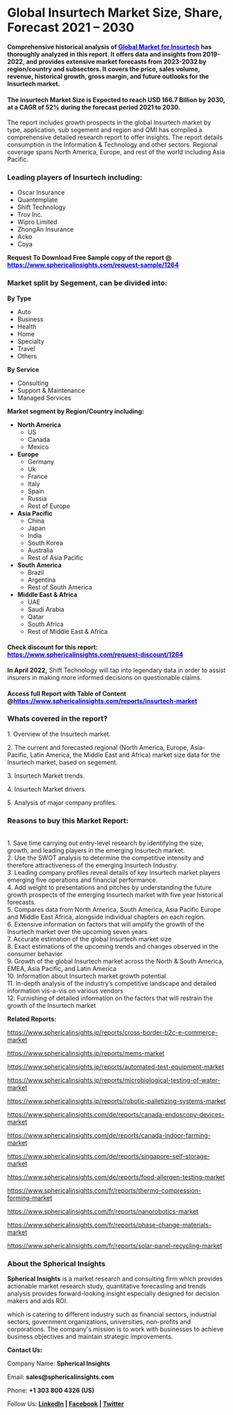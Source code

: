 <h1><strong>Global Insurtech Market Size, Share, Forecast 2021 &ndash; 2030</strong></h1>
<p><strong>Comprehensive historical analysis of&nbsp;<span style="color: #0000ff;"><a style="color: #0000ff;" href="https://www.sphericalinsights.com/reports/insurtech-market" target="_blank">Global Market for Insurtech</a></span> has thoroughly analyzed in this report. It offers data and insights from 2019-2022, and provides extensive market forecasts from 2023-2032 by region/country and subsectors. It covers the price, sales volume, revenue, historical growth, gross margin, and future outlooks for the Insurtech market.</strong></p>
<h4><strong>The insurtech Market Size is Expected to reach USD 166.7 Billion by 2030, at a CAGR of 52% during the forecast period 2021 to 2030.</strong></h4>
<p>The report includes growth prospects in the global Insurtech market by type, application, sub segement and region and QMI has compiled a comprehensive detailed research report to offer insights. The report details consumption in the Information &amp; Technology and other sectors. Regional coverage spans North America, Europe, and rest of the world including Asia Pacific.</p>
<h3><strong>Leading players of Insurtech including:</strong></h3>
<ul>
<li>Oscar Insurance</li>
<li>Quantemplate</li>
<li>Shift Technology</li>
<li>Trov Inc.</li>
<li>Wipro Limited</li>
<li>ZhongAn Insurance</li>
<li>Acko</li>
<li>Coya</li>
</ul>
<p><strong>Request To Download Free Sample copy of the report @ <span style="color: #0000ff;"><a style="color: #0000ff;" href="https://www.sphericalinsights.com/request-sample/1264" target="_blank">https://www.sphericalinsights.com/request-sample/1264</a></span></strong></p>
<h3><strong>Market split by Segement, can be divided into:</strong></h3>
<p><strong>By Type</strong></p>
<ul>
<li>Auto</li>
<li>Business</li>
<li>Health</li>
<li>Home</li>
<li>Specialty</li>
<li>Travel</li>
<li>Others</li>
</ul>
<p><strong>By Service</strong></p>
<ul>
<li>Consulting</li>
<li>Support &amp; Maintenance</li>
<li>Managed Services</li>
</ul>
<p><strong>Market segment by Region/Country including:</strong></p>
<ul>
<li><strong>North America</strong>
<ul>
<li>US</li>
<li>Canada</li>
<li>Mexico</li>
</ul>
</li>
<li><strong>Europe</strong>
<ul>
<li>Germany</li>
<li>Uk</li>
<li>France</li>
<li>Italy</li>
<li>Spain</li>
<li>Russia</li>
<li>Rest of Europe</li>
</ul>
</li>
<li><strong>Asia Pacific</strong>
<ul>
<li>China</li>
<li>Japan</li>
<li>India</li>
<li>South Korea</li>
<li>Australia</li>
<li>Rest of Asia Pacific</li>
</ul>
</li>
<li><strong>South America</strong>
<ul>
<li>Brazil</li>
<li>Argentina</li>
<li>Rest of South America</li>
</ul>
</li>
<li><strong>Middle East &amp; Africa</strong>
<ul>
<li>UAE</li>
<li>Saudi Arabia</li>
<li>Qatar</li>
<li>South Africa</li>
<li>Rest of Middle East &amp; Africa</li>
</ul>
</li>
</ul>
<h4>Check discount for this report: <span style="color: #0000ff;"><a style="color: #0000ff;" href="https://www.sphericalinsights.com/request-discount/1264" target="_blank">https://www.sphericalinsights.com/request-discount/1264</a></span></h4>
<p><strong>In April 2022,</strong> Shift Technology will tap into legendary data in order to assist insurers in making more informed decisions on questionable claims.</p>
<h4>Access full Report with Table of Content @<span style="color: #0000ff;"><a style="color: #0000ff;" href="https://www.sphericalinsights.com/reports/insurtech-market" target="_blank">https://www.sphericalinsights.com/reports/insurtech-market</a></span></h4>
<h3><strong>Whats covered in the report?</strong></h3>
<p>1. Overview of the Insurtech market.</p>
<p>2. The current and forecasted regional (North America, Europe, Asia-Pacific, Latin America, the Middle East and Africa) market size data for the Insurtech market, based on segement.</p>
<p>3. Insurtech Market trends.</p>
<p>4. Insurtech Market drivers.</p>
<p>5. Analysis of major company profiles.</p>
<h3><strong>Reasons to buy this Market Report:</strong></h3>
<p><br /> 1. Save time carrying out entry-level research by identifying the size, growth, and leading players in the emerging Insurtech market.<br /> 2. Use the SWOT analysis to determine the competitive intensity and therefore attractiveness of the emerging Insurtech Industry.<br /> 3. Leading company profiles reveal details of key Insurtech market players emerging five operations and financial performance.<br /> 4. Add weight to presentations and pitches by understanding the future growth prospects of the emerging Insurtech market with five year historical forecasts.<br /> 5. Compares data from North America, South America, Asia Pacific Europe and Middle East Africa, alongside individual chapters on each region.<br /> 6. Extensive information on factors that will amplify the growth of the Insurtech market over the upcoming seven years<br /> 7. Accurate estimation of the global Insurtech market size <br /> 8. Exact estimations of the upcoming trends and changes observed in the consumer behavior <br /> 9. Growth of the global Insurtech market across the North &amp; South America, EMEA, Asia Pacific, and Latin America<br /> 10. Information about Insurtech market growth potential<br /> 11. In-depth analysis of the industry&rsquo;s competitive landscape and detailed information vis-a-vis on various vendors<br /> 12. Furnishing of detailed information on the factors that will restrain the growth of the Insurtech market</p>
<p><strong>Related Reports:</strong></p>
<p><a href="https://www.sphericalinsights.jp/reports/cross-border-b2c-e-commerce-market">https://www.sphericalinsights.jp/reports/cross-border-b2c-e-commerce-market</a></p>
<p><a href="https://www.sphericalinsights.jp/reports/mems-market">https://www.sphericalinsights.jp/reports/mems-market</a></p>
<p><a href="https://www.sphericalinsights.jp/reports/automated-test-equipment-market">https://www.sphericalinsights.jp/reports/automated-test-equipment-market</a></p>
<p><a href="https://www.sphericalinsights.jp/reports/microbiological-testing-of-water-market">https://www.sphericalinsights.jp/reports/microbiological-testing-of-water-market</a></p>
<p><a href="https://www.sphericalinsights.jp/reports/robotic-palletizing-systems-market">https://www.sphericalinsights.jp/reports/robotic-palletizing-systems-market</a></p>
<p><a href="https://www.sphericalinsights.com/de/reports/canada-endoscopy-devices-market">https://www.sphericalinsights.com/de/reports/canada-endoscopy-devices-market</a></p>
<p><a href="https://www.sphericalinsights.com/de/reports/canada-indoor-farming-market">https://www.sphericalinsights.com/de/reports/canada-indoor-farming-market</a></p>
<p><a href="https://www.sphericalinsights.com/de/reports/singapore-self-storage-market">https://www.sphericalinsights.com/de/reports/singapore-self-storage-market</a></p>
<p><a href="https://www.sphericalinsights.com/de/reports/food-allergen-testing-market">https://www.sphericalinsights.com/de/reports/food-allergen-testing-market</a></p>
<p><a href="https://www.sphericalinsights.com/fr/reports/thermo-compression-forming-market">https://www.sphericalinsights.com/fr/reports/thermo-compression-forming-market</a></p>
<p><a href="https://www.sphericalinsights.com/fr/reports/nanorobotics-market">https://www.sphericalinsights.com/fr/reports/nanorobotics-market</a></p>
<p><a href="https://www.sphericalinsights.com/fr/reports/phase-change-materials-market">https://www.sphericalinsights.com/fr/reports/phase-change-materials-market</a></p>
<p><a href="https://www.sphericalinsights.com/fr/reports/solar-panel-recycling-market">https://www.sphericalinsights.com/fr/reports/solar-panel-recycling-market</a></p>
<h3><strong>About the Spherical Insights</strong></h3>
<p><strong>Spherical Insights</strong> is a market research and consulting firm which provides actionable market research study, quantitative forecasting and trends analysis provides forward-looking insight especially designed for decision makers and aids ROI.</p>
<p>which is catering to different industry such as financial sectors, industrial sectors, government organizations, universities, non-profits and corporations. The company's mission is to work with businesses to achieve business objectives and maintain strategic improvements.</p>
<p><strong>Contact Us:</strong></p>
<p>Company Name: <strong>Spherical Insights</strong></p>
<p>Email: <strong>sales@sphericalinsights.com</strong></p>
<p>Phone: <strong>+1 303 800 4326 (US)</strong></p>
<p>Follow Us: <strong><a href="https://www.linkedin.com/company/spherical-insight/"><u>LinkedIn</u></a> | <a href="https://www.facebook.com/sphericalinsights22"><u>Facebook</u></a> | <a href="https://twitter.com/SInsights_US"><u>Twitter</u></a></strong></p>
